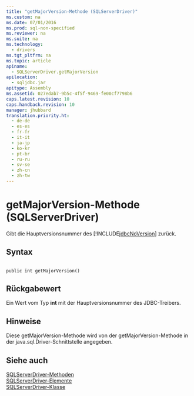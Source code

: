 ```yaml
---
title: "getMajorVersion-Methode (SQLServerDriver)"
ms.custom: na
ms.date: 07/01/2016
ms.prod: sql-non-specified
ms.reviewer: na
ms.suite: na
ms.technology: 
  - drivers
ms.tgt_pltfrm: na
ms.topic: article
apiname: 
  - SQLServerDriver.getMajorVersion
apilocation: 
  - sqljdbc.jar
apitype: Assembly
ms.assetid: 027edab7-9b5c-4f5f-9469-fe00cf7798b6
caps.latest.revision: 10
caps.handback.revision: 10
manager: jhubbard
translation.priority.ht: 
  - de-de
  - es-es
  - fr-fr
  - it-it
  - ja-jp
  - ko-kr
  - pt-br
  - ru-ru
  - sv-se
  - zh-cn
  - zh-tw
---
```

# getMajorVersion-Methode (SQLServerDriver)
  Gibt die Hauptversionsnummer des [!INCLUDE[jdbcNoVersion](../content/includes/jdbcNoVersion_md.md)] zurück.  
  
## Syntax  
  
```  
  
public int getMajorVersion()  
```  
  
## Rückgabewert  
 Ein Wert vom Typ **int** mit der Hauptversionsnummer des JDBC\-Treibers.  
  
## Hinweise  
 Diese getMajorVersion\-Methode wird von der getMajorVersion\-Methode in der java.sql.Driver\-Schnittstelle angegeben.  
  
## Siehe auch  
 [SQLServerDriver-Methoden](../content/SQLServerDriver-Methods.md)   
 [SQLServerDriver-Elemente](../content/SQLServerDriver-Members.md)   
 [SQLServerDriver-Klasse](../content/SQLServerDriver-Class.md)  
  
  